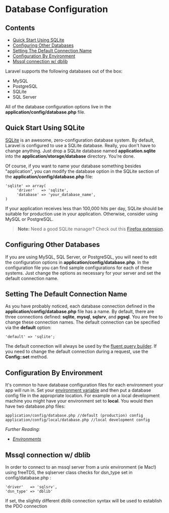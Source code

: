 # Database Configuration

## Contents

- [Quick Start Using SQLite](#quick)
- [Configuring Other Databases](#server)
- [Setting The Default Connection Name](#default)
- [Configuration By Environment](#environment)
- [Mssql connection w/ dblib](#mssqlMac)

Laravel supports the following databases out of the box:

- MySQL
- PostgreSQL
- SQLite
- SQL Server

All of the database configuration options live in the **application/config/database.php** file.

<a name="quick"></a>
## Quick Start Using SQLite

[SQLite](http://sqlite.org) is an awesome, zero-configuration database system. By default, Laravel is configured to use a SQLite database. Really, you don't have to change anything. Just drop a SQLite database named **application.sqlite** into the **application/storage/database** directory. You're done.

Of course, if you want to name your database something besides "application", you can modify the database option in the SQLite section of the **application/config/database.php** file:

	'sqlite' => array(
	     'driver'   => 'sqlite',
	     'database' => 'your_database_name',
	)

If your application receives less than 100,000 hits per day, SQLite should be suitable for production use in your application. Otherwise, consider using MySQL or PostgreSQL.

> **Note:** Need a good SQLite manager? Check out this [Firefox extension](https://addons.mozilla.org/en-US/firefox/addon/sqlite-manager/).

<a name="server"></a>
## Configuring Other Databases

If you are using MySQL, SQL Server, or PostgreSQL, you will need to edit the configuration options in **application/config/database.php**. In the configuration file you can find sample configurations for each of these systems. Just change the options as necessary for your server and set the default connection name.

<a name="default"></a>
## Setting The Default Connection Name

As you have probably noticed, each database connection defined in the **application/config/database.php** file has a name. By default, there are three connections defined: **sqlite**, **mysql**, **sqlsrv**, and **pgsql**. You are free to change these connection names. The default connection can be specified via the **default** option:

	'default' => 'sqlite';

The default connection will always be used by the [fluent query builder](/docs/database/fluent). If you need to change the default connection during a request, use the **Config::set** method.

<a name="environment"></a>
## Configuration By Environment

It's common to have database configuration files for each environment your app will run in. Set your [environment variable](/docs/install#environments) and then put a database config file in the appropriate location. For example on a local development machine you might have your environment set to **local**. You would then have two database.php files:

	application/config/database.php //default (production) config
	application/config/local/database.php //local development config

*Further Reading:*

- *[Environments](/docs/install#environments)*

<a name="mssqlMac"></a>
## Mssql connection w/ dblib

In order to connect to an mssql server from a unix environment (ie Mac!) using freeTDS, the sqlserver class checks for dsn_type set in config/database.php :

	'driver'   => 'sqlsrv',
	'dsn_type' => 'dblib'

If set, the slightly different dblib connection syntax will be used to establish the PDO connection

